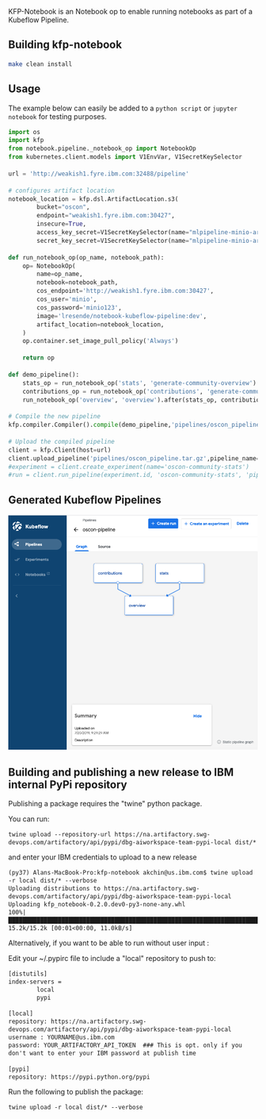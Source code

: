 
KFP-Notebook is an Notebook op to enable running notebooks as part of a Kubeflow Pipeline.
 

## Building kfp-notebook

```bash
make clean install
```

## Usage

The example below can easily be added to a `python script` or `jupyter notebook` for testing purposes.

```python
import os
import kfp
from notebook.pipeline._notebook_op import NotebookOp
from kubernetes.client.models import V1EnvVar, V1SecretKeySelector

url = 'http://weakish1.fyre.ibm.com:32488/pipeline'

# configures artifact location
notebook_location = kfp.dsl.ArtifactLocation.s3(
        bucket="oscon",
        endpoint="weakish1.fyre.ibm.com:30427",
        insecure=True,
        access_key_secret=V1SecretKeySelector(name="mlpipeline-minio-artifact", key="accesskey"),
        secret_key_secret=V1SecretKeySelector(name="mlpipeline-minio-artifact", key="secretkey"))

def run_notebook_op(op_name, notebook_path):    
    op= NotebookOp(
        name=op_name,
        notebook=notebook_path,
        cos_endpoint='http://weakish1.fyre.ibm.com:30427',
        cos_user='minio',
        cos_password='minio123',
        image='lresende/notebook-kubeflow-pipeline:dev',
        artifact_location=notebook_location,
    )
    op.container.set_image_pull_policy('Always')
    
    return op
    
def demo_pipeline():
    stats_op = run_notebook_op('stats', 'generate-community-overview')
    contributions_op = run_notebook_op('contributions', 'generate-community-contributions')
    run_notebook_op('overview', 'overview').after(stats_op, contributions_op)
    
# Compile the new pipeline
kfp.compiler.Compiler().compile(demo_pipeline,'pipelines/oscon_pipeline.tar.gz')

# Upload the compiled pipeline
client = kfp.Client(host=url)
client.upload_pipeline('pipelines/oscon_pipeline.tar.gz',pipeline_name='oscon-pipeline')
#experiment = client.create_experiment(name='oscon-community-stats')
#run = client.run_pipeline(experiment.id, 'oscon-community-stats', 'pipelines/community_pipeline.tar.gz')

```

## Generated Kubeflow Pipelines

![Kubeflow Pipeline Example](docs/source/images/kfp-pipeline-example.png)

## Building and publishing a new release to IBM internal PyPi repository
Publishing a package requires the "twine" python package.

You can run: 
``` 
twine upload --repository-url https://na.artifactory.swg-devops.com/artifactory/api/pypi/dbg-aiworkspace-team-pypi-local dist/* 
``` 
and enter your IBM credentials to upload to a new release

```
(py37) Alans-MacBook-Pro:kfp-notebook akchin@us.ibm.com$ twine upload -r local dist/* --verbose
Uploading distributions to https://na.artifactory.swg-devops.com/artifactory/api/pypi/dbg-aiworkspace-team-pypi-local
Uploading kfp_notebook-0.2.0.dev0-py3-none-any.whl
100%|█████████████████████████████████████████████████████████████████████████████████████████████████████████████████████████████████████████████████████████████| 15.2k/15.2k [00:01<00:00, 11.0kB/s]
```

Alternatively, if you want to be able to run without user input :

Edit your ~/.pypirc file to include a "local" repository to push to: 
```
[distutils]
index-servers =
        local
        pypi
        
[local]
repository: https://na.artifactory.swg-devops.com/artifactory/api/pypi/dbg-aiworkspace-team-pypi-local
username : YOURNAME@us.ibm.com
password: YOUR_ARTIFACTORY_API_TOKEN  ### This is opt. only if you don't want to enter your IBM password at publish time

[pypi]
repository: https://pypi.python.org/pypi
```
Run the following to publish the package: 
```
twine upload -r local dist/* --verbose
```

